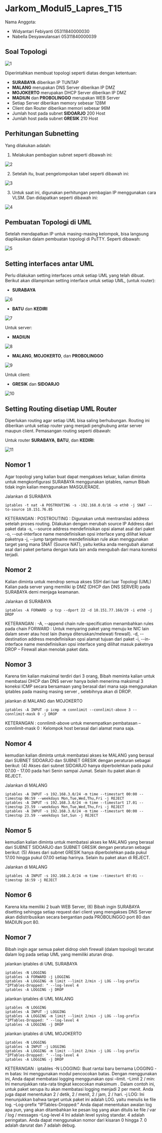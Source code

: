 # Jarkom_Modul5_Lapres_T15

Nama Anggota: 
  - Widyantari Febiyanti 05311840000030
  - Nabella Desyawulansari 05311840000039
  
  
## Soal Topologi
![1](https://github.com/belladewusa/Jarkom_Modul5_Lapres_T15/blob/main/JARKOM%20MODUL%205/topologi%20asli.png)

Diperintahkan membuat topologi seperti diatas dengan ketentuan: 
- __SURABAYA__ diberikan IP TUNTAP
- __MALANG__ merupakan DNS Server diberikan IP DMZ
- __MOJOKERTO__ merupakan DHCP Server diberikan IP DMZ
- __MADIUN__ dan __PROBOLINGGO__ merupakan WEB Server
- Setiap Server diberikan memory sebesar 128M
- Client dan Router diberikan memori sebesar 96M
- Jumlah host pada subnet __SIDOARJO__ 200 Host
- Jumlah host pada subnet __GRESIK__ 210 Host
  
## Perhitungan Subnetting
Yang dilakukan adalah: 
1. Melakukan pembagian subnet seperti dibawah ini:

![2](https://github.com/belladewusa/Jarkom_Modul5_Lapres_T15/blob/main/JARKOM%20MODUL%205/TOPOLOGI(1).jpg)

2. Setelah itu, buat pengelompokan tabel seperti dibawah ini:

![3](https://github.com/belladewusa/Jarkom_Modul5_Lapres_T15/blob/main/JARKOM%20MODUL%205/TABEL(1).jpg)

3. Untuk saat ini, digunakan perhitungan pembagian IP menggunakan cara VLSM. Dan didapatkan seperti dibawah ini:

![4](https://github.com/belladewusa/Jarkom_Modul5_Lapres_T15/blob/main/JARKOM%20MODUL%205/VLSM(1).jpg)

## Pembuatan Topologi di UML
Setelah mendapatkan IP untuk masing-masing kelompok, bisa langsung diaplikasikan dalam pembuatan topologi di PuTTY. Seperti dibawah: 

![5](https://github.com/belladewusa/Jarkom_Modul5_Lapres_T15/blob/main/JARKOM%20MODUL%205/uml%20putty.jpg)

## Setting interfaces antar UML 
Perlu dilakukan setting interfaces untuk setiap UML yang telah dibuat. Berikut akan dilampirkan setting interface untuk setiap UML, (untuk router): 

- __SURABAYA__

![6](https://github.com/belladewusa/Jarkom_Modul5_Lapres_T15/blob/main/JARKOM%20MODUL%205/uml%20router%202.png)

- __BATU__ dan __KEDIRI__

![7](https://github.com/belladewusa/Jarkom_Modul5_Lapres_T15/blob/main/JARKOM%20MODUL%205/uml%20router%201.png)

Untuk server: 

- __MADIUN__

![8](https://github.com/belladewusa/Jarkom_Modul5_Lapres_T15/blob/main/JARKOM%20MODUL%205/uml%20server%202.png)

- __MALANG__, __MOJOKERTO__, dan __PROBOLINGGO__

![9](https://github.com/belladewusa/Jarkom_Modul5_Lapres_T15/blob/main/JARKOM%20MODUL%205/uml%20server.png)

Untuk client: 

- __GRESIK__ dan __SIDOARJO__

![10](https://github.com/belladewusa/Jarkom_Modul5_Lapres_T15/blob/main/JARKOM%20MODUL%205/uml%20client.png)

## Setting Routing disetiap UML Router
Diperlukan routing agar setiap UML bisa saling berhubungan. Routing ini diberikan untuk setiap router yang menjadi penghubung antar server maupun client. Pemasangan routing seperti dibawah: 

Untuk router __SURABAYA__, __BATU__, dan __KEDIRI__: 

![11](https://github.com/belladewusa/Jarkom_Modul5_Lapres_T15/blob/main/JARKOM%20MODUL%205/uml%20routing%20setiap%20router.png)




## Nomor 1

Agar topologi yang kalian buat dapat mengakses keluar, kalian diminta untuk mengkonfigurasi SURABAYA menggunakan iptables, namun Bibah tidak ingin kalian menggunakan MASQUERADE.

Jalankan di SURABAYA

`iptables -t nat -A POSTROUTING -s -192.168.0.0/16 -o eth0 -j SNAT --to-source 10.151.76.85`

KETERANGAN :
POSTROUTING : Digunakan untuk mentranslasi address setelah proses routing. Dilakukan dengan merubah source IP Address dari paket data
-s, --source address 	mendefinisikan opsi alamat asal dari paket
-o, --out-interface name 	mendefinisikan opsi interface yang dilihat keluar paketnya
-j, --jump targetname 	mendefinisikan rule akan menggunakan target yang mana
SNAT (Source NAT), yaitu ketika anda mengubah alamat asal dari paket pertama dengan kata lain anda mengubah dari mana koneksi terjadi.


## Nomor 2

Kalian diminta untuk mendrop semua akses SSH dari luar Topologi (UML) Kalian pada server yang memiliki ip DMZ (DHCP dan DNS SERVER) pada SURABAYA demi menjaga keamanan.

Jalankan di SURABAYA

`iptables -A FORWARD -p tcp --dport 22 -d 10.151.77.168/29 -i eth0 -j DROP`

KETERANGAN : 
-A, --append chain rule-specification 	menambahkan rules pada chain
FORWARD : Untuk menyaring paket yang menuju ke NIC lain dalam sever atau host lain (hanya diteruskan/melewati firewall).
-d, --destination address 	mendefinisikan opsi alamat tujuan dari paket
-i, --in-interface name 	mendefinisikan opsi interface yang dilihat masuk paketnya
DROP – Firewall akan menolak paket data.

## Nomor 3

Karena tim kalian maksimal terdiri dari 3 orang, Bibah meminta kalian untuk membatasi DHCP dan DNS server hanya boleh menerima maksimal 3 koneksi ICMP secara bersamaan yang berasal dari mana saja menggunakan iptables pada masing masing server , selebihnya akan di DROP.

jalankan  di MALANG dan MOJOKERTO

`iptables -A INPUT -p icmp -m connlimit --connlimit-above 3 --connlimit-mask 0 -j DROP`

KETERANGAN :
 connlimit-above untuk menempatkan pembatasan
–connlimit-mask 0 : Kelompok host berasal dari alamat mana saja.

## Nomor 4

kemudian kalian diminta untuk membatasi akses ke MALANG yang berasal dari SUBNET SIDOARJO dan SUBNET GRESIK dengan peraturan sebagai berikut: (4) Akses dari subnet SIDOARJO hanya diperbolehkan pada pukul 07.00 - 17.00 pada hari Senin sampai Jumat. Selain itu paket akan di REJECT.

Jalankan di MALANG

    iptables -A INPUT -s 192.168.3.0/24 -m time --timestart 00:00 --timestop 06:59 --weekdays Mon,Tue,Wed,Thu,Fri -j REJECT
    iptables -A INPUT -s 192.168.3.0/24 -m time --timestart 17.01 --timestop 23.59 --weekdays Mon,Tue,Wed,Thu,Fri -j REJECT
    iptables -A INPUT -s 192.168.3.0/24 -m time --timestart 00:00 --timestop 23.59 --weekdays Sat,Sun -j REJECT
    
## Nomor 5 

kemudian kalian diminta untuk membatasi akses ke MALANG yang berasal dari SUBNET SIDOARJO dan SUBNET GRESIK dengan peraturan sebagai berikut: (5) Akses dari subnet GRESIK hanya diperbolehkan pada pukul 17.00 hingga pukul 07.00 setiap harinya. Selain itu paket akan di REJECT.

Jalankan di MALANG

`iptables -A INPUT -s 192.168.2.0/24 -m time --timestart 07:01 --timestop 16:59 -j REJECT`

## Nomor 6 

Karena kita memiliki 2 buah WEB Server, (6) Bibah ingin SURABAYA disetting sehingga setiap request dari client yang mengakses DNS Server akan didistribusikan secara bergantian pada PROBOLINGGO port 80 dan MADIUN port 80.


## Nomor 7

Bibah ingin agar semua paket didrop oleh firewall (dalam topologi) tercatat dalam log pada setiap UML yang memiliki aturan drop.

jalankan iptables di UML SURABAYA

    iptables -N LOGGING 
    iptables -A FORWARD -j LOGGING 
    iptables -A LOGGING -m limit --limit 2/min -j LOG --log-prefix "IPTables-Dropped: " --log-level 4 
    iptables -A LOGGING -j DROP

jalankan iptables di UML MALANG

    iptables -N LOGGING 
    iptables -A INPUT -j LOGGING 
    iptables -A LOGGING -m limit --limit 2/min -j LOG --log-prefix "IPTables-Dropped: " --log-level 4 
    iptables -A LOGGING -j DROP

jalankan iptables di UML MOJOKERTO 

    iptables -N LOGGING 
    iptables -A INPUT -j LOGGING 
    iptables -A LOGGING -m limit --limit 2/min -j LOG --log-prefix "IPTables-Dropped: " --log-level 4 
    iptables -A LOGGING -j DROP
    
KETERANGAN :
iptables -N LOGGING: Buat rantai baru bernama LOGGING
-m batas: Ini menggunakan modul pencocokan batas. Dengan menggunakan ini, Anda dapat membatasi logging menggunakan opsi –limit.
–Limit 2 / min: Ini menunjukkan rata-rata tingkat kecocokan maksimum . Dalam contoh ini, untuk paket serupa itu akan membatasi logging menjadi 2 per menit. Anda juga dapat menentukan 2 / detik, 2 / menit, 2 / jam, 2 / hari.
-j LOG: Ini menunjukkan bahwa target untuk paket ini adalah LOG. yaitu menulis ke file log.
–Log-prefix “IPTables-Dropped:” Anda dapat menentukan awalan log apa pun, yang akan ditambahkan ke pesan log yang akan ditulis ke file / var / log / messages
–Log-level 4 Ini adalah level syslog standar. 4 adalah peringatan. Anda dapat menggunakan nomor dari kisaran 0 hingga 7. 0 adalah darurat dan 7 adalah debug.

